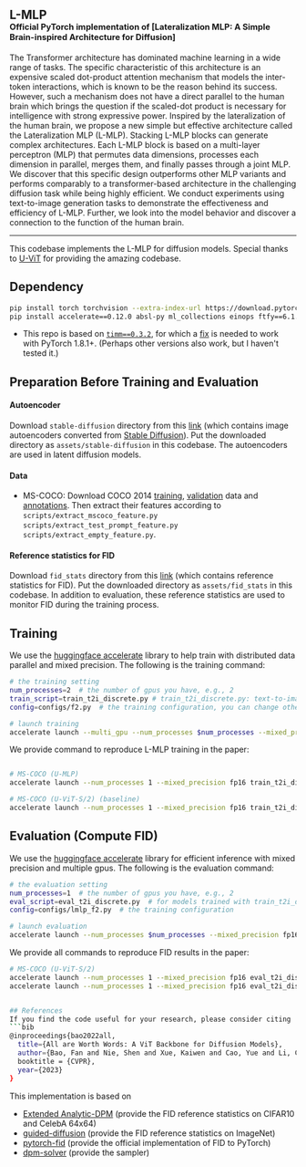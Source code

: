 ## L-MLP <br> <sub><small>Official PyTorch implementation of [Lateralization MLP: A Simple Brain-inspired Architecture for Diffusion]</small></sub>

The Transformer architecture has dominated machine learning in a wide range of tasks. The specific characteristic of this architecture is an expensive scaled dot-product attention mechanism that models the inter-token interactions, which is known to be the reason behind its success. However, such a mechanism does not have a direct parallel to the human brain which brings the question if the scaled-dot product is necessary for intelligence with strong expressive power. Inspired by the lateralization of the human brain, we propose a new simple but effective architecture called the Lateralization MLP (L-MLP). Stacking L-MLP blocks can generate complex architectures. Each L-MLP block is based on a multi-layer perceptron (MLP) that permutes data dimensions, processes each dimension in parallel, merges them, and finally passes through a joint MLP. We discover that this specific design outperforms other MLP variants and performs comparably to a transformer-based architecture in the challenging diffusion task while being highly efficient. We conduct experiments using text-to-image generation tasks  to demonstrate the effectiveness and efficiency of  L-MLP. Further, we look into the model behavior and discover a connection to the function of the human brain.

--------------------

This codebase implements the L-MLP for diffusion models. Special thanks to [U-ViT](libs/uvit.py) for providing the amazing codebase.


## Dependency

```sh
pip install torch torchvision --extra-index-url https://download.pytorch.org/whl/cu116  # install torch-1.13.1
pip install accelerate==0.12.0 absl-py ml_collections einops ftfy==6.1.1 transformers==4.23.1
```

* This repo is based on [`timm==0.3.2`](https://github.com/rwightman/pytorch-image-models), for which a [fix](https://github.com/rwightman/pytorch-image-models/issues/420#issuecomment-776459842) is needed to work with PyTorch 1.8.1+. (Perhaps other versions also work, but I haven't tested it.)

## Preparation Before Training and Evaluation

#### Autoencoder
Download `stable-diffusion` directory from this [link](https://drive.google.com/drive/folders/1yo-XhqbPue3rp5P57j6QbA5QZx6KybvP?usp=sharing) (which contains image autoencoders converted from [Stable Diffusion](https://github.com/CompVis/stable-diffusion)). 
Put the downloaded directory as `assets/stable-diffusion` in this codebase.
The autoencoders are used in latent diffusion models.

#### Data
* MS-COCO: Download COCO 2014 [training](http://images.cocodataset.org/zips/train2014.zip), [validation](http://images.cocodataset.org/zips/val2014.zip) data and [annotations](http://images.cocodataset.org/annotations/annotations_trainval2014.zip). Then extract their features according to `scripts/extract_mscoco_feature.py` `scripts/extract_test_prompt_feature.py` `scripts/extract_empty_feature.py`.

#### Reference statistics for FID
Download `fid_stats` directory from this [link](https://drive.google.com/drive/folders/1yo-XhqbPue3rp5P57j6QbA5QZx6KybvP?usp=sharing) (which contains reference statistics for FID).
Put the downloaded directory as `assets/fid_stats` in this codebase.
In addition to evaluation, these reference statistics are used to monitor FID during the training process.

## Training

We use the [huggingface accelerate](https://github.com/huggingface/accelerate) library to help train with distributed data parallel and mixed precision. The following is the training command:
```sh
# the training setting
num_processes=2  # the number of gpus you have, e.g., 2
train_script=train_t2i_discrete.py # train_t2i_discrete.py: text-to-image training on latent space
config=configs/f2.py  # the training configuration, you can change other hyperparameters by modifying the configuration file

# launch training
accelerate launch --multi_gpu --num_processes $num_processes --mixed_precision fp16 $train_script --config=$config
```

We provide command to reproduce L-MLP training in the paper:
```sh

# MS-COCO (U-MLP)
accelerate launch --num_processes 1 --mixed_precision fp16 train_t2i_discrete.py --config=configs/lmlp_f2.py

# MS-COCO (U-ViT-S/2) (baseline)
accelerate launch --num_processes 1 --mixed_precision fp16 train_t2i_discrete.py --config=configs/mscoco_uvit_small.py

```

## Evaluation (Compute FID)

We use the [huggingface accelerate](https://github.com/huggingface/accelerate) library for efficient inference with mixed precision and multiple gpus. The following is the evaluation command:
```sh
# the evaluation setting
num_processes=1  # the number of gpus you have, e.g., 2
eval_script=eval_t2i_discrete.py  # for models trained with train_t2i_discrete.py (i.e., text-to-image models on latent space)
config=configs/lmlp_f2.py  # the training configuration

# launch evaluation
accelerate launch --num_processes $num_processes --mixed_precision fp16 eval_script --config=$config
```

We provide all commands to reproduce FID results in the paper:
```sh
# MS-COCO (U-ViT-S/2)
accelerate launch --num_processes 1 --mixed_precision fp16 eval_t2i_discrete.py --config=configs/mscoco_uvit_small.py --nnet_path=mscoco_uvit_small.pth
accelerate launch --num_processes 1 --mixed_precision fp16 eval_t2i_discrete.py --config=configs/lmlp_f2.py --nnet_path=.\workdir\lmlp_f2\default\ckpts\2000000.ckpt\nnet_ema.pth


## References
If you find the code useful for your research, please consider citing
```bib
@inproceedings{bao2022all,
  title={All are Worth Words: A ViT Backbone for Diffusion Models},
  author={Bao, Fan and Nie, Shen and Xue, Kaiwen and Cao, Yue and Li, Chongxuan and Su, Hang and Zhu, Jun},
  booktitle = {CVPR},
  year={2023}
}
```

This implementation is based on
* [Extended Analytic-DPM](https://github.com/baofff/Extended-Analytic-DPM) (provide the FID reference statistics on CIFAR10 and CelebA 64x64)
* [guided-diffusion](https://github.com/openai/guided-diffusion) (provide the FID reference statistics on ImageNet)
* [pytorch-fid](https://github.com/mseitzer/pytorch-fid) (provide the official implementation of FID to PyTorch)
* [dpm-solver](https://github.com/LuChengTHU/dpm-solver) (provide the sampler)
